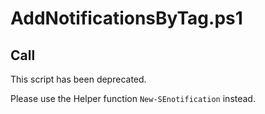# AddNotificationsByTag.ps1

## Call

This script has been deprecated. 

Please use the Helper function ```New-SEnotification``` instead. 